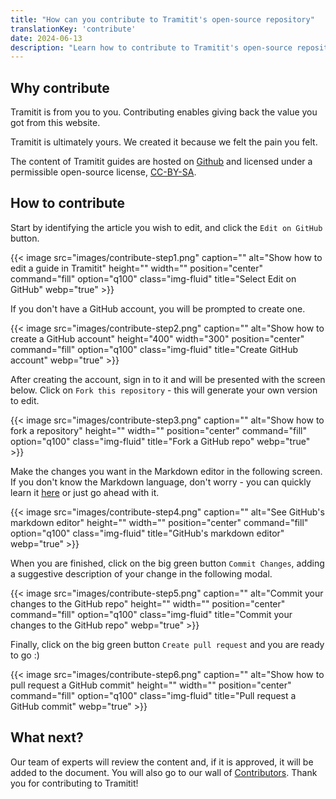 ```yaml
---
title: "How can you contribute to Tramitit's open-source repository"
translationKey: 'contribute'
date: 2024-06-13
description: "Learn how to contribute to Tramitit's open-source repository using GitHub commit and pull request mechanisms"
---
```


## Why contribute

Tramitit is from you to you. Contributing enables giving back the value you got from this website.

Tramitit is ultimately yours. We created it because we felt the pain you felt.

The content of Tramitit guides are hosted on [Github](https://github.com/tramitit/guides) and licensed under a permissible
open-source license, [CC-BY-SA](4.0https://creativecommons.org/licenses/by-sa/4.0/).

## How to contribute

Start by identifying the article you wish to edit, and click the `Edit on GitHub` button.

{{< image src="images/contribute-step1.png" caption="" alt="Show how to edit a guide in Tramitit" height="" width="" position="center" command="fill" option="q100" class="img-fluid" title="Select Edit on GitHub" webp="true" >}}

If you don't have a GitHub account, you will be prompted to create one.

{{< image src="images/contribute-step2.png" caption="" alt="Show how to create a GitHub account" height="400" width="300" position="center" command="fill" option="q100" class="img-fluid" title="Create GitHub account" webp="true" >}}

After creating the account, sign in to it and will be presented with the screen below. Click on `Fork this repository` - this will generate your own version to edit.

{{< image src="images/contribute-step3.png" caption="" alt="Show how to fork a repository" height="" width="" position="center" command="fill" option="q100" class="img-fluid" title="Fork a GitHub repo" webp="true" >}}

Make the changes you want in the Markdown editor in the following screen. If you don't know the Markdown language, don't worry - you can quickly learn it [here](https://docs.github.com/en/get-started/writing-on-github/getting-started-with-writing-and-formatting-on-github/basic-writing-and-formatting-syntax) or just go ahead with it.

{{< image src="images/contribute-step4.png" caption="" alt="See GitHub's markdown editor" height="" width="" position="center" command="fill" option="q100" class="img-fluid" title="GitHub's markdown editor" webp="true" >}}

When you are finished, click on the big green button `Commit Changes`, adding a suggestive description of your change in the following modal.

{{< image src="images/contribute-step5.png" caption="" alt="Commit your changes to the GitHub repo" height="" width="" position="center" command="fill" option="q100" class="img-fluid" title="Commit your changes to the GitHub repo" webp="true" >}}

Finally, click on the big green button `Create pull request` and you are ready to go :)

{{< image src="images/contribute-step6.png" caption="" alt="Show how to pull request a GitHub commit" height="" width="" position="center" command="fill" option="q100" class="img-fluid" title="Pull request a GitHub commit" webp="true" >}}

## What next?

Our team of experts will review the content and, if it is approved, it will be added to the document. You will also go to our wall of [Contributors](/authors/). Thank you for contributing to Tramitit!

